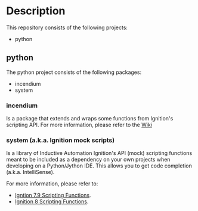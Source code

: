 # Description
This repository consists of the following projects:
* python

## python
The python project consists of the following packages:
* incendium
* system

### incendium
Is a package that extends and wraps some functions from Ignition's scripting API.  For more information, please refer to
the [Wiki](https://github.com/thecesrom/Ignition/wiki/incendium)

### system (a.k.a. Ignition mock scripts)
Is a library of Inductive Automation Ignition's API (mock) scripting functions meant to be included as a dependency on your
own projects when developing on a Python/Jython IDE. This allows you to get code completion (a.k.a. IntelliSense).

For more information, please refer to:
* [Igntion 7.9 Scripting Functions](https://docs.inductiveautomation.com/display/DOC79/Scripting+Functions).
* [Ignition 8 Scripting Functions](https://docs.inductiveautomation.com/display/DOC80/Scripting+Functions).
